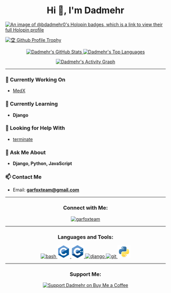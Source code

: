 <h1 align="center">Hi 👋, I'm Dadmehr</h1>

<p>
  <a href="https://holopin.io/@bdadmehr0">
    <img src="https://holopin.me/bdadmehr0" alt="An image of @bdadmehr0's Holopin badges, which is a link to view their full Holopin profile"/>
  </a>
</p>

<p>
  <a href="https://github.com/ryo-ma/github-profile-trophy">
    <img src="https://github-profile-trophy.vercel.app/?username=BDadmehr0&column=6&theme=gruvbox&no-frame=true&rank=S,SS,SSS,SECRET" alt="🏆 Github Profile Trophy"/>
  </a>
</p>

<p align="center">
  <a href="https://github.com/anuraghazra/github-readme-stats">
    <img height="180" src="https://github-readme-stats.vercel.app/api?username=BDadmehr0&theme=dark&show_icons=true" alt="Dadmehr's GitHub Stats"/>
  </a>
  <a href="https://github.com/anuraghazra/convoychat">
    <img height="180" src="https://github-readme-stats.vercel.app/api/top-langs?username=BDadmehr0&layout=compact&langs_count=8&card_width=320&theme=dark" alt="Dadmehr's Top Languages"/>
  </a>
</p>

<p align="center">
  <a href="https://github.com/ashutosh00710/github-readme-activity-graph">
    <img src="https://github-readme-activity-graph.vercel.app/graph?username=BDadmehr0&theme=github-compact" alt="Dadmehr's Activity Graph" width="800"/>
  </a>
</p>

---

### 🔭 Currently Working On
- [MedX](https://github.com/BDadmehr0/MedX)

### 🌱 Currently Learning
- **Django**

### 🤝 Looking for Help With
- [terminate](https://github.com/BDadmehr0/terminate)

### 💬 Ask Me About
- **Django, Python, JavaScript**

### 📫 Contact Me
- Email: **garfoxteam@gmail.com**

---

<h3 align="center">Connect with Me:</h3>
<p align="center">
  <a href="https://instagram.com/garfoxteam" target="blank">
    <img src="https://raw.githubusercontent.com/rahuldkjain/github-profile-readme-generator/master/src/images/icons/Social/instagram.svg" alt="garfoxteam" height="30" width="40"/>
  </a>
</p>

---

<h3 align="center">Languages and Tools:</h3>
<p align="center"> 
  <a href="https://www.gnu.org/software/bash/" target="_blank" rel="noreferrer">
    <img src="https://www.vectorlogo.zone/logos/gnu_bash/gnu_bash-icon.svg" alt="bash" width="40" height="40"/>
  </a>
  <a href="https://www.cprogramming.com/" target="_blank" rel="noreferrer">
    <img src="https://raw.githubusercontent.com/devicons/devicon/master/icons/c/c-original.svg" alt="c" width="40" height="40"/>
  </a>
  <a href="https://www.w3schools.com/cpp/" target="_blank" rel="noreferrer">
    <img src="https://raw.githubusercontent.com/devicons/devicon/master/icons/cplusplus/cplusplus-original.svg" alt="cplusplus" width="40" height="40"/>
  </a>
  <a href="https://www.djangoproject.com/" target="_blank" rel="noreferrer">
    <img src="https://cdn.worldvectorlogo.com/logos/django.svg" alt="django" width="40" height="40"/>
  </a>
  <a href="https://git-scm.com/" target="_blank" rel="noreferrer">
    <img src="https://www.vectorlogo.zone/logos/git-scm/git-scm-icon.svg" alt="git" width="40" height="40"/>
  </a>
  <a href="https://www.python.org" target="_blank" rel="noreferrer">
    <img src="https://raw.githubusercontent.com/devicons/devicon/master/icons/python/python-original.svg" alt="python" width="40" height="40"/>
  </a>
</p>

---

<h3 align="center">Support Me:</h3>
<p align="center">
  <a href="https://www.buymeacoffee.com/dadmehr">
    <img src="https://cdn.buymeacoffee.com/buttons/v2/default-yellow.png" height="50" width="210" alt="Support Dadmehr on Buy Me a Coffee"/>
  </a>
</p>
